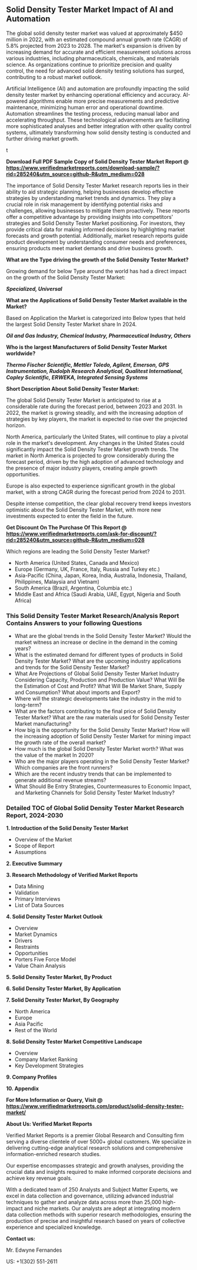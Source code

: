 <h2>Solid Density Tester Market Impact of AI and Automation</h2><p>The global solid density tester market was valued at approximately $450 million in 2022, with an estimated compound annual growth rate (CAGR) of 5.8% projected from 2023 to 2028. The market's expansion is driven by increasing demand for accurate and efficient measurement solutions across various industries, including pharmaceuticals, chemicals, and materials science. As organizations continue to prioritize precision and quality control, the need for advanced solid density testing solutions has surged, contributing to a robust market outlook.</p><p>Artificial Intelligence (AI) and automation are profoundly impacting the solid density tester market by enhancing operational efficiency and accuracy. AI-powered algorithms enable more precise measurements and predictive maintenance, minimizing human error and operational downtime. Automation streamlines the testing process, reducing manual labor and accelerating throughput. These technological advancements are facilitating more sophisticated analyses and better integration with other quality control systems, ultimately transforming how solid density testing is conducted and further driving market growth.</p>t</p><p id="" class=""><strong>Download Full PDF Sample Copy of Solid Density Tester Market Report @ <a href="https://www.verifiedmarketreports.com/download-sample/?rid=285240&utm_source=github-R&utm_medium=028" target="_blank">https://www.verifiedmarketreports.com/download-sample/?rid=285240&utm_source=github-R&utm_medium=028</a></strong></p><p>The importance of&nbsp;Solid Density Tester Market research reports lies in their ability to aid strategic planning, helping businesses develop effective strategies by understanding market trends and dynamics. They play a crucial role in risk management by identifying potential risks and challenges, allowing businesses to mitigate them proactively. These reports offer a competitive advantage by providing insights into competitors' strategies and Solid Density Tester Market positioning. For investors, they provide critical data for making informed decisions by highlighting market forecasts and growth potential. Additionally, market research reports guide product development by understanding consumer needs and preferences, ensuring products meet market demands and drive business growth.</p><p><strong>What are the&nbsp;Type driving the growth of the Solid Density Tester Market?</strong></p><p id="" class="">Growing demand for below Type around the world has had a direct impact on the growth of the Solid Density Tester Market:</p><em><strong>Specialized, Universal</strong></em></p><strong>What are the&nbsp;Applications&nbsp;of Solid Density Tester Market available in the Market?</strong></p><p id="" class="">Based on Application the Market is categorized into Below types that held the largest Solid Density Tester Market share In 2024.</p><em><strong>Oil and Gas Industry, Chemical Industry, Pharmaceutical Industry, Others</strong></em></p><strong>Who is the largest Manufacturers of Solid Density Tester Market worldwide?</strong></p><p><em><strong>Thermo Fischer Scientific, Mettler Toledo, Agilent, Emerson, GPS Instrumentation, Rudolph Research Analytical, Qualitest International, Copley Scientific, ERWEKA, Integrated Sensing Systems</strong></em></p><p id="" class=""><strong>Short Description About Solid Density Tester Market:</strong></p><p>The global Solid Density Tester Market is anticipated to rise at a considerable rate during the forecast period, between 2023 and 2031. In 2022, the market is growing steadily, and with the increasing adoption of strategies by key players, the market is expected to rise over the projected horizon.</p><p>North America, particularly the United States, will continue to play a pivotal role in the market's development. Any changes in the United States could significantly impact the Solid Density Tester Market growth trends. The market in North America is projected to grow considerably during the forecast period, driven by the high adoption of advanced technology and the presence of major industry players, creating ample growth opportunities.</p><p>Europe is also expected to experience significant growth in the global market, with a strong CAGR during the forecast period from 2024 to 2031.</p><p>Despite intense competition, the clear global recovery trend keeps investors optimistic about the Solid Density Tester Market, with more new investments expected to enter the field in the future.</p><p id="" class=""><strong>Get Discount On The Purchase Of This Report @ <a href="https://www.verifiedmarketreports.com/ask-for-discount/?rid=285240&utm_source=github-R&utm_medium=028" target="_blank">https://www.verifiedmarketreports.com/ask-for-discount/?rid=285240&utm_source=github-R&utm_medium=028</a></strong></p>Which regions are leading the Solid Density Tester Market?</p><ul><li>North America (United States, Canada and Mexico)</li><li>Europe (Germany, UK, France, Italy, Russia and Turkey etc.)</li><li>Asia-Pacific (China, Japan, Korea, India, Australia, Indonesia, Thailand, Philippines, Malaysia and Vietnam)</li><li>South America (Brazil, Argentina, Columbia etc.)</li><li>Middle East and Africa (Saudi Arabia, UAE, Egypt, Nigeria and South Africa)</li></ul><h3 id="" class="">This Solid Density Tester Market Research/Analysis Report Contains Answers to your following Questions</h3><ul><li>What are the global trends in the Solid Density Tester Market? Would the market witness an increase or decline in the demand in the coming years?</li><li>What is the estimated demand for different types of products in Solid Density Tester Market? What are the upcoming industry applications and trends for the Solid Density Tester Market?</li><li>What Are Projections of Global Solid Density Tester Market Industry Considering Capacity, Production and Production Value? What Will Be the Estimation of Cost and Profit? What Will Be Market Share, Supply and Consumption? What about imports and Export?</li><li>Where will the strategic developments take the industry in the mid to long-term?</li><li>What are the factors contributing to the final price of Solid Density Tester Market? What are the raw materials used for Solid Density Tester Market manufacturing?</li><li>How big is the opportunity for the Solid Density Tester Market? How will the increasing adoption of Solid Density Tester Market for mining impact the growth rate of the overall market?</li><li>How much is the global Solid Density Tester Market worth? What was the value of the market In 2020?</li><li>Who are the major players operating in the Solid Density Tester Market? Which companies are the front runners?</li><li>Which are the recent industry trends that can be implemented to generate additional revenue streams?</li><li>What Should Be Entry Strategies, Countermeasures to Economic Impact, and Marketing Channels for Solid Density Tester Market Industry?</li></ul><h3 id="" class="">Detailed TOC of Global Solid Density Tester Market Research Report, 2024-2030</h3><p id="" class=""><strong>1. Introduction of the Solid Density Tester Market</strong></p><ul><li>Overview of the Market</li><li>Scope of Report</li><li>Assumptions</li></ul><p id="" class=""><strong>2. Executive Summary</strong></p><p id="" class=""><strong>3. Research Methodology of Verified Market Reports</strong></p><ul><li>Data Mining</li><li>Validation</li><li>Primary Interviews</li><li>List of Data Sources</li></ul><p id="" class=""><strong>4. Solid Density Tester Market Outlook</strong></p><ul><li>Overview</li><li>Market Dynamics</li><li>Drivers</li><li>Restraints</li><li>Opportunities</li><li>Porters Five Force Model</li><li>Value Chain Analysis</li></ul><p id="" class=""><strong>5. Solid Density Tester Market, By Product</strong></p><p id="" class=""><strong>6. Solid Density Tester Market, By Application</strong></p><p id="" class=""><strong>7. Solid Density Tester Market, By Geography</strong></p><ul><li>North America</li><li>Europe</li><li>Asia Pacific</li><li>Rest of the World</li></ul><p id="" class=""><strong>8. Solid Density Tester Market Competitive Landscape</strong></p><ul><li>Overview</li><li>Company Market Ranking</li><li>Key Development Strategies</li></ul><p id="" class=""><strong>9. Company Profiles</strong></p><p id="" class=""><strong>10. Appendix</strong></p><p id="" class=""><strong>For More Information or Query, Visit @ <a href="https://www.verifiedmarketreports.com/product/solid-density-tester-market/" target="_blank">https://www.verifiedmarketreports.com/product/solid-density-tester-market/</a></strong></p><p id="" class=""><strong>About Us: Verified Market Reports</strong></p><p id="" class="">Verified Market Reports is a premier Global Research and Consulting firm serving a diverse clientele of over 5000+ global customers. We specialize in delivering cutting-edge analytical research solutions and comprehensive information-enriched research studies.</p><p id="" class="">Our expertise encompasses strategic and growth analyses, providing the crucial data and insights required to make informed corporate decisions and achieve key revenue goals.</p><p id="" class="">With a dedicated team of 250 Analysts and Subject Matter Experts, we excel in data collection and governance, utilizing advanced industrial techniques to gather and analyze data across more than 25,000 high-impact and niche markets. Our analysts are adept at integrating modern data collection methods with superior research methodologies, ensuring the production of precise and insightful research based on years of collective experience and specialized knowledge.</p><p id="" class=""><strong>Contact us:</strong></p><p id="" class="">Mr. Edwyne Fernandes</p><p id="" class="">US: +1(302) 551-2611</p>